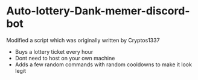 # Auto-lottery-Dank-memer-discord-bot
Modified a script which was originally written by Cryptos1337 
- Buys a lottery ticket every hour 
- Dont need to host on your own machine
- Adds a few random commands with random cooldowns to make it look legit  
